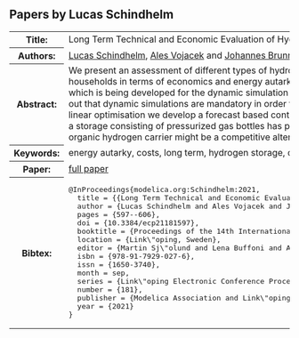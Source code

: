 ## Papers by Lucas Schindhelm
<table><tr><th>Title:</th>
<td>Long Term Technical and Economic Evaluation of Hydrogen Storage Technologies for Energy Autarkic Residential Complexes</td>
</tr>
<tr><th>Authors:</th>
<td>
<a href="/proceedings/authors/LucasSchindhelm">Lucas Schindhelm</a>, <a href="/proceedings/authors/AlesVojacek">Ales Vojacek</a> and <a href="/proceedings/authors/JohannesBrunnemann">Johannes Brunnemann</a></td>
</tr>
<tr><th>Abstract:</th>
<td>We present an assessment of different types of hydrogen storages used as long term energy buffers for a local community complex of households in terms of economics and energy autarky. The models used in this study are partly based on the TransiEnt Modelica Library, which is being developed for the dynamic simulation of coupled energy supply systems with high shares of renewable energies. It turns out that dynamic simulations are mandatory in order to optimise the system parameters. Starting from a best case evaluation of a one year linear optimisation we develop a forecast based control logic of the whole energy system, including its physicalities. Based on our results, a storage consisting of pressurized gas bottles has proven to be the most favourite solution in terms of price and level of autarky. A liquid organic hydrogen carrier might be a competitive alternative for larger urban districts.</td></tr>
<tr><th>Keywords:</th>
<td>energy autarky, costs, long term, hydrogen storage, control logic, TransiEnt, linear optimisation</td></tr>
<tr><th>Paper:</th>
<td><a href="https://doi.org/10.3384/ecp21181597">full paper</a></td>
</tr>
<tr><th>Bibtex:</th>
<td><pre>
@InProceedings{modelica.org:Schindhelm:2021,
  title = {{Long Term Technical and Economic Evaluation of Hydrogen Storage Technologies for Energy Autarkic Residential Complexes}},
  author = {Lucas Schindhelm and Ales Vojacek and Johannes Brunnemann},
  pages = {597--606},
  doi = {10.3384/ecp21181597},
  booktitle = {Proceedings of the 14th International Modelica Conference},
  location = {Link\&quot;oping, Sweden},
  editor = {Martin Sj\&quot;olund and Lena Buffoni and Adrian Pop and Lennart Ochel},
  isbn = {978-91-7929-027-6},
  issn = {1650-3740},
  month = sep,
  series = {Link\&quot;oping Electronic Conference Proceedings},
  number = {181},
  publisher = {Modelica Association and Link\&quot;oping University Electronic Press},
  year = {2021}
}
</pre></td></tr>
</table><br>
